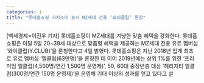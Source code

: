 ```yaml
---
categories: i
title: "롯데홈쇼핑 가치소비 중시 MZ세대 전용 ‘와이클럽’ 론칭"
---
```

[백세경제=이진우 기자] 롯데홈쇼핑이 MZ세대를 겨냥한 맞춤 혜택을 강화한다. 롯데홈쇼핑은 이달 5일 20~39세 대상으로 맞춤형 혜택을 제공하는 MZ세대 전용 유료 멤버십 ‘와이클럽(Y.CLUB)’을 론칭한다고 4일 밝혔다. 롯데홈쇼핑은 지난 2018년 업계 최초로 유료 멤버십 ‘엘클럽(63만명)’을 론칭한 데 이어 2019년에는 상위 1%를 위한 ‘프리미엄 엘클럽(4,500명/연간 1,500명 운영제)’, 50, 60대 중장년층 대상 ‘헤리지티 엘클럽(300명/연간 150명 운영제)’을 운영해 기대 이상의 성과를 얻고 있다고 설